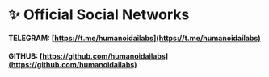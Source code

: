 # ✨ Official Social Networks

#### TELEGRAM: [https://t.me/humanoidailabs](https://t.me/humanoidailabs) <mark style="color:blue;"></mark>&#x20;

#### GITHUB: [https://github.com/humanoidailabs](https://github.com/humanoidailabs)
